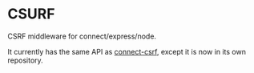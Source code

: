 
# CSURF

CSRF middleware for connect/express/node.

It currently has the same API as [connect-csrf](http://www.senchalabs.org/connect/csrf.html), except it is now in its own repository.
